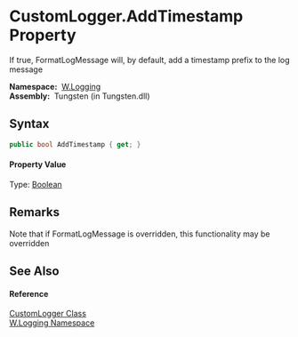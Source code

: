 CustomLogger.AddTimestamp Property
==================================
  If true, FormatLogMessage will, by default, add a timestamp prefix to the log message

  **Namespace:**  [W.Logging][1]  
  **Assembly:**  Tungsten (in Tungsten.dll)

Syntax
------

```csharp
public bool AddTimestamp { get; }
```

#### Property Value
Type: [Boolean][2]

Remarks
-------
Note that if FormatLogMessage is overridden, this functionality may be overridden

See Also
--------

#### Reference
[CustomLogger Class][3]  
[W.Logging Namespace][1]  

[1]: ../README.md
[2]: http://msdn.microsoft.com/en-us/library/a28wyd50
[3]: README.md